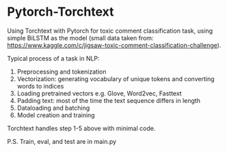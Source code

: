 # Pytorch-Torchtext
Using Torchtext with Pytorch for toxic comment classification task, using simple BiLSTM as the model (small data taken from: https://www.kaggle.com/c/jigsaw-toxic-comment-classification-challenge).

Typical process of a task in NLP:
1) Preprocessing and tokenization
2) Vectorization: generating vocabulary of unique tokens and converting words to indices
3) Loading pretrained vectors e.g. Glove, Word2vec, Fasttext
4) Padding text: most of the time the text sequence differs in length
5) Dataloading and batching
6) Model creation and training

Torchtext handles step 1-5 above with minimal code. 

P.S. Train, eval, and test are in main.py

